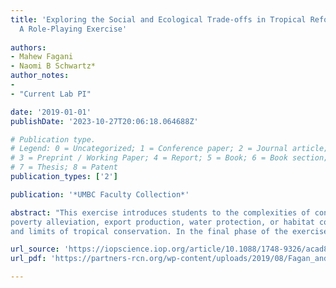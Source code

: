 ```yaml
---
title: 'Exploring the Social and Ecological Trade-offs in Tropical Reforestation:
  A Role-Playing Exercise'
  
authors:
- Mahew Fagani
- Naomi B Schwartz*
author_notes:
- 
- "Current Lab PI"

date: '2019-01-01'
publishDate: '2023-10-27T20:06:18.064688Z'

# Publication type.
# Legend: 0 = Uncategorized; 1 = Conference paper; 2 = Journal article;
# 3 = Preprint / Working Paper; 4 = Report; 5 = Book; 6 = Book section;
# 7 = Thesis; 8 = Patent
publication_types: ['2']

publication: '*UMBC Faculty Collection*'

abstract: "This exercise introduces students to the complexities of conservation in rural tropical landscapes. It introduces the concepts of payments for environmental services (PES), trade-offs and synergies between agricultural land-uses and society’s needs, and introduces students to tropical land-uses and common rural stakeholders in the tropics. The exercise has two main parts. In Part 1, students learn about a new reforestation program in the fictional country of Nueva Puerta and must debate how to direct the reforestation program: towards
poverty alleviation, export production, water protection, or habitat connectivity. In Part 2, students break into small groups to negotiate the placement of PES in a tropical land-use simulation game. The land-use simulation is designed to show students some of the realities
and limits of tropical conservation. In the final phase of the exercise, students reflect on their experiences through discussion questions. Optionally, they can write a reflective essay and/or vote which real-world reforestation project they are interested in supporting as a class."

url_source: 'https://iopscience.iop.org/article/10.1088/1748-9326/acad8d/meta'
url_pdf: 'https://partners-rcn.org/wp-content/uploads/2019/08/Fagan_and_Schwartz.pdf'

---
```

